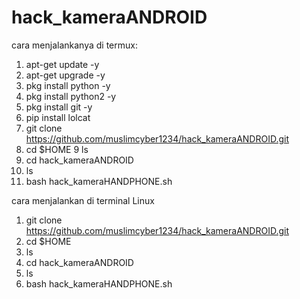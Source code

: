 # hack_kameraANDROID

cara menjalankanya di termux:

1. apt-get update -y
2. apt-get upgrade -y
3. pkg install python -y
4. pkg install python2 -y
5. pkg install git -y
6. pip install lolcat
7. git clone https://github.com/muslimcyber1234/hack_kameraANDROID.git
8. cd $HOME
9  ls
10. cd hack_kameraANDROID
11. ls
12. bash hack_kameraHANDPHONE.sh

cara menjalankan di terminal Linux

1. git clone https://github.com/muslimcyber1234/hack_kameraANDROID.git
2. cd $HOME
3. ls
4. cd hack_kameraANDROID
5. ls
6. bash hack_kameraHANDPHONE.sh
